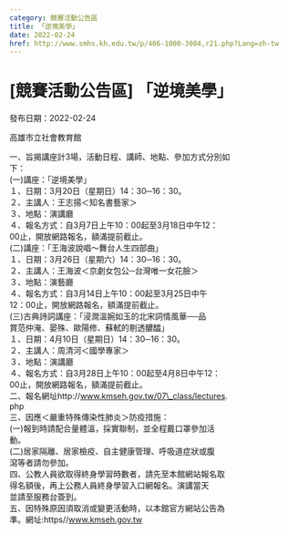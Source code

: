 ```yaml
---
category: 競賽活動公告區
title: 「逆境美學」
date: 2022-02-24
href: http://www.smhs.kh.edu.tw/p/406-1000-3004,r21.php?Lang=zh-tw
---
```


# [競賽活動公告區] 「逆境美學」

發布日期：2022-02-24

高雄市立社會教育館  
  
一、旨揭講座計3場，活動日程、講師、地點、參加方式分別如  
下：  
(一)講座：「逆境美學」  
１、日期：3月20日（星期日）14：30─16：30。  
２、主講人：王志揚＜知名書藝家＞  
３、地點：演講廳  
４、報名方式：自3月7日上午10：00起至3月18日中午12：  
00止，開放網路報名，額滿提前截止。  
(二)講座：「王海波說唱～舞台人生四部曲」  
１、日期：3月26日（星期六）14：30─16：30。  
２、主講人：王海波＜京劇女包公─台灣唯一女花臉＞  
３、地點：演藝廳  
４、報名方式：自3月14日上午10：00起至3月25日中午  
12：00止，開放網路報名，額滿提前截止。  
(三)古典詩詞講座：「浸潤溫婉如玉的北宋詞情風華──品  
賞范仲淹、晏殊、歐陽修、蘇軾的剔透醲醽」  
１、日期：4月10日（星期日）14：30─16：30。  
２、主講人：周清河＜國學專家＞  
３、地點：演講廳  
４、報名方式：自3月28日上午10：00起至4月8日中午12：  
00止，開放網路報名，額滿提前截止。  
二、報名網址http://www.kmseh.gov.tw/07\_class/lectures.  
php  
三、因應＜嚴重特殊傳染性肺炎＞防疫措施：  
(一)報到時請配合量體溫，採實聯制，並全程戴口罩參加活  
動。  
(二)居家隔離、居家檢疫、自主健康管理、呼吸道症狀或腹  
瀉等者請勿參加。  
四、公教人員欲取得終身學習時數者，請先至本館網站報名取  
得名額後，再上公務人員終身學習入口網報名。演講當天  
並請至服務台簽到。  
五、因特殊原因須取消或變更活動時，以本館官方網站公告為  
準。網址:https//www.kmseh.gov.tw

